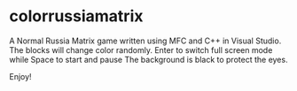 # colorrussiamatrix
A Normal Russia Matrix game written using MFC and C++ in Visual Studio.
The blocks will change color randomly.
Enter to switch full screen mode while Space to start and pause
The background is black to protect the eyes.

Enjoy!
